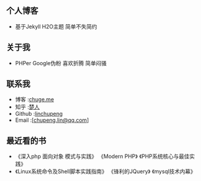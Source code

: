 ## 个人博客

- 基于Jekyll H2O主题 简单不失简约

## 关于我

- PHPer  Google伪粉 喜欢折腾 简单闷骚



## 联系我

- 博客 :[chuge.me](http://www.chuge.me)
- 知乎 :[楚人](https://www.zhihu.com/people/lin-chu-peng/activities)
- Github :[linchupeng](https://github.com/linchupeng)
- Email :[chupeng.lin@qq.com]

## 最近看的书

- 《深入php 面向对象 模式与实践》  《Modern PHP》  《PHP系统核心与最佳实践》
- 《Linux系统命令及Shell脚本实践指南》  《锋利的JQuery》  《mysql技术内幕》



